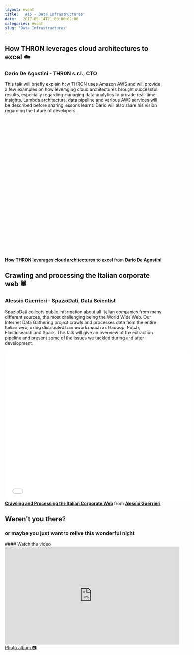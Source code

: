 ```yaml
---
layout: event
title:  '#15 - Data Infrastructures'
date:   2017-09-14T21:00:00+02:00
categories: event
slug: 'Data Infrastructures'
---
```


## How THRON leverages cloud architectures to excel ☁️
### Dario De Agostini - THRON s.r.l., CTO

This talk will briefly explain how THRON uses Amazon AWS and will provide a few examples on how leveraging cloud architectures brought successful results, especially regarding managing data analytics to provide real-time insights. Lambda architecture, data pipeline and various AWS services will be described before sharing lessons learnt. Dario will also share his vision regarding the future of developers.

<div id="THRONembed" style="width: 768px; max-width: 100%; height: 450px; margin: 0 auto"></div>
<strong> <a href="https://hub-share.thron.com/content/?id=b7370a28-5e71-40ca-9952-80f7fc0c4110&pkey=wAU4NO" title="How THRON leverages cloud architectures to excel" target="_blank">How THRON leverages cloud architectures to excel</a> </strong> from <strong><a target="_blank" href="https://www.linkedin.com/in/dariodeagostini/">Dario De Agostini</a></strong>

## Crawling and processing the Italian corporate web 🕷
### Alessio Guerrieri - SpazioDati, Data Scientist

SpazioDati collects public information about all Italian companies from many different sources, the most challenging being the World Wide Web. Our Internet Data Gathering project crawls and processes data from the entire Italian web, using distributed frameworks such as Hadoop, Nutch, Elasticsearch and Spark. This talk will give an overview of the extraction pipeline and present some of the issues we tackled during and after development.

<iframe src="//www.slideshare.net/slideshow/embed_code/key/vLVWWRtL0caIwD" width="595" height="485" frameborder="0" marginwidth="0" marginheight="0" scrolling="no" allowfullscreen> </iframe>
<strong> <a href="//www.slideshare.net/speckandtech/crawling-and-processing-the-italian-corporate-web" title="Crawling and Processing the Italian Corporate Web" target="_blank">Crawling and Processing the Italian Corporate Web</a> </strong> from <strong><a href="https://www.linkedin.com/in/alessio-guerrieri/" target="_blank">Alessio Guerrieri</a></strong>

## Weren't you there?
### or maybe you just want to relive this wonderful night
<section class="fb-links">
#### Watch the video
<iframe width="560" height="315" src="https://www.youtube.com/embed/0aYo805ko5g?start=550" frameborder="0" allow="accelerometer; autoplay; clipboard-write; encrypted-media; gyroscope; picture-in-picture" allowfullscreen></iframe>
<a id="fb_photo_album" class="btn-facebook" target="_blank" href="//www.facebook.com/pg/speckandtech/photos/?tab=album&album_id=769592976571993">Photo album &#128247;</a>
</section>

<!-- THRON embed code  -->
<script src="https://hub-cdn.thron.com/shared/ce/bootstrap/1/scripts/embeds-min.js"></script>
<script>
	window.onload = function () {
		var embedDiv = document.getElementById('THRONembed');
		if(embedDiv) {
			var width = parseInt(embedDiv.clientWidth, 10);
			if (width < 768) {
				// adjust div height to keep the correct aspect ratio (1.78 + 50px of title)
				embedDiv.style.height = (parseInt(width / 1.78) + 50) + 'px';
			}
			var options = {
				clientId: 'hub',
				xcontentId: 'b7370a28-5e71-40ca-9952-80f7fc0c4110',
				sessId: 'wAU4NO',
				autoplay: false,
				muted: false
			};
			var player = THRONContentExperience('THRONembed', options);
		}
	}
</script>
